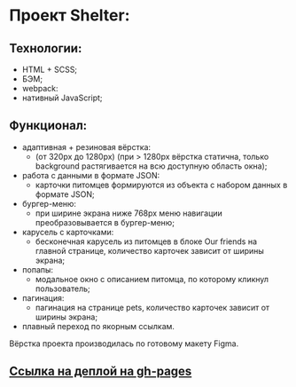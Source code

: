 # Проект Shelter:
## Технологии:
+ HTML + SCSS;
+ БЭМ;
+ webpack:
+ нативный JavaScript;
## Функционал:
+ адаптивная + резиновая вёрстка:
  - (от 320px до 1280px) (при > 1280px вёрстка статична, только background растягивается на всю доступную область окна);
+ работа с данными в формате JSON:
  - карточки питомцев формируются из объекта с набором данныx в формате JSON;
+ бургер-меню:
  - при ширине экрана ниже 768px меню навигации преобразовывается в бургер-меню;
+ карусель с карточками:
  - бесконечная карусель из питомцев в блоке Our friends на главной странице, количество карточек зависит от ширины экрана;
+ попапы:
  - модальное окно с описанием питомца, по которому кликнул пользователь;
+ пагинация:
  - пагинация на странице pets, количество карточек зависит от ширины экрана;
+ плавный переход по якорным ссылкам.

Вёрстка проекта производилась по готовому макету Figma.
## [Ссылка на деплой на gh-pages](https://iamkda-q.github.io/shelter/shelter/main/)